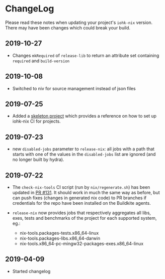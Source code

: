 # ChangeLog

Please read these notes when updating your project's `iohk-nix`
version. There may have been changes which could break your build.

## 2019-10-27
   * Changes `mkRequired` of `release-lib` to return an attribute set
     containing `required` and `build-version`

## 2019-10-08

   * Switched to niv for source management instead of json files

## 2019-07-25

   * Added a [skeleton project](./skeleton/README.md) which provides a
     reference on how to set up iohk-nix CI for projects.

## 2019-07-23

   * new `disabled-jobs` parameter to `release-nix`: all jobs with a path
     that starts with one of the values in the `disabled-jobs` list are ignored
     (and no longer built by hydra).

## 2019-07-22

   * The `check-nix-tools` CI script (run by `nix/regenerate.sh`) has been updated in
     [PR #131](https://github.com/input-output-hk/iohk-nix/pull/131).
     It should work in much the same way as before, but can push fixes (changes in generated nix code)
     to PR branches if credentials for the repo have been installed on
     the Buildkite agents.

   * `release-nix` now provides jobs that respectively aggregates all libs, exes, tests and benchmarks of the project for each supported system, eg.:
     - nix-tools.packages-tests.x86_64-linux
     - nix-tools.packages-libs.x86_64-darwin
     - nix-tools.x86_64-pc-mingw32-packages-exes.x86_64-linux

## 2019-04-09

   * Started changelog
